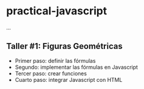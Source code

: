 # practical-javascript

...

## Taller #1: Figuras Geométricas

- Primer paso: definir las fórmulas
- Segundo: implementar las fórmulas en Javascript
- Tercer paso: crear funciones
- Cuarto paso: integrar Javascript con HTML
